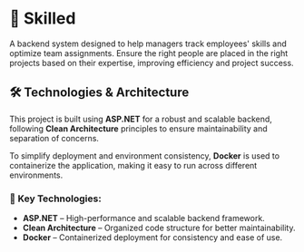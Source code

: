 # 🏢 Skilled

A backend system designed to help managers track employees' skills and optimize team assignments. Ensure the right people are placed in the right projects based on their expertise, improving efficiency and project success.

## 🛠 Technologies & Architecture

This project is built using **ASP.NET** for a robust and scalable backend, following **Clean Architecture** principles to ensure maintainability and separation of concerns.  

To simplify deployment and environment consistency, **Docker** is used to containerize the application, making it easy to run across different environments.  

### 🔹 Key Technologies:
- **ASP.NET** – High-performance and scalable backend framework.
- **Clean Architecture** – Organized code structure for better maintainability.
- **Docker** – Containerized deployment for consistency and ease of use.


